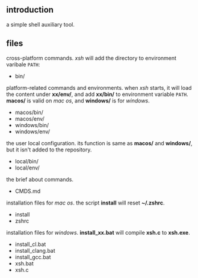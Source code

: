 ## introduction

a simple shell auxiliary tool.

## files

cross-platform commands.
*xsh* will add the directory to environment varibale `PATH`:

- bin/

platform-related commands and environments.
when *xsh* starts, it will load the content under **xx/env/**,
and add **xx/bin/** to environment variable `PATH`.
**macos/** is valid on *mac os*, and **windows/** is for *windows*.

- macos/bin/
- macos/env/
- windows/bin/
- windows/env/

the user local configuration.
its function is same as **macos/** and **windows/**,
but it isn't added to the repository.

- local/bin/
- local/env/

the brief about commands.

- CMDS.md

installation files for *mac os*.
the script **install** will reset **~/.zshrc**.

- install
- zshrc

installation files for *windows*.
**install_xx.bat** will compile **xsh.c** to **xsh.exe**.

- install_cl.bat
- install_clang.bat
- install_gcc.bat
- xsh.bat
- xsh.c
